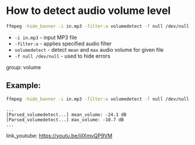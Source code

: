# How to detect audio volume level

```bash
ffmpeg -hide_banner -i in.mp3 -filter:a volumedetect -f null /dev/null
```

- `-i in.mp3` - input MP3 file
- `-filter:a` - applies specified audio filter
- `volumedetect` - detect `mean` and `max` audio volume for given file
- `-f null /dev/null` - used to hide errors

group: volume

## Example: 
```bash
ffmpeg -hide_banner -i in.mp3 -filter:a volumedetect -f null /dev/null
```
```
...
[Parsed_volumedetect...] mean_volume: -24.1 dB
[Parsed_volumedetect...] max_volume: -10.7 dB
...
```

link_youtube: https://youtu.be/iiIXmvQP9VM

